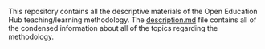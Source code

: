 This repository contains all the descriptive materials of the Open Education Hub teaching/learning methodology.
The [description.md](https://github.com/open-education-hub/methodology/blob/master/description.md) file contains all of the condensed information about all of the topics regarding the methodology.
